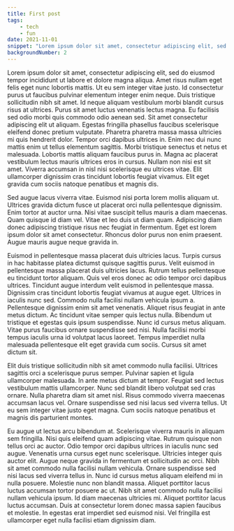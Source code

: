 ```yaml
---
title: First post 
tags:
    - tech
    - fun
date: 2021-11-01
snippet: "Lorem ipsum dolor sit amet, consectetur adipiscing elit, sed do" 
backgroundNumber: 2
---
```


Lorem ipsum dolor sit amet, consectetur adipiscing elit, sed do eiusmod tempor incididunt ut labore et dolore magna aliqua. Amet risus nullam eget felis eget nunc lobortis mattis. Ut eu sem integer vitae justo. Id consectetur purus ut faucibus pulvinar elementum integer enim neque. Duis tristique sollicitudin nibh sit amet. Id neque aliquam vestibulum morbi blandit cursus risus at ultrices. Purus sit amet luctus venenatis lectus magna. Eu facilisis sed odio morbi quis commodo odio aenean sed. Sit amet consectetur adipiscing elit ut aliquam. Egestas fringilla phasellus faucibus scelerisque eleifend donec pretium vulputate. Pharetra pharetra massa massa ultricies mi quis hendrerit dolor. Tempor orci dapibus ultrices in. Enim nec dui nunc mattis enim ut tellus elementum sagittis. Morbi tristique senectus et netus et malesuada. Lobortis mattis aliquam faucibus purus in. Magna ac placerat vestibulum lectus mauris ultrices eros in cursus. Nullam non nisi est sit amet. Viverra accumsan in nisl nisi scelerisque eu ultrices vitae. Elit ullamcorper dignissim cras tincidunt lobortis feugiat vivamus. Elit eget gravida cum sociis natoque penatibus et magnis dis.

Sed augue lacus viverra vitae. Euismod nisi porta lorem mollis aliquam ut. Ultrices gravida dictum fusce ut placerat orci nulla pellentesque dignissim. Enim tortor at auctor urna. Nisi vitae suscipit tellus mauris a diam maecenas. Quam quisque id diam vel. Vitae et leo duis ut diam quam. Adipiscing diam donec adipiscing tristique risus nec feugiat in fermentum. Eget est lorem ipsum dolor sit amet consectetur. Rhoncus dolor purus non enim praesent. Augue mauris augue neque gravida in.

Euismod in pellentesque massa placerat duis ultricies lacus. Turpis cursus in hac habitasse platea dictumst quisque sagittis purus. Velit euismod in pellentesque massa placerat duis ultricies lacus. Rutrum tellus pellentesque eu tincidunt tortor aliquam. Quis vel eros donec ac odio tempor orci dapibus ultrices. Tincidunt augue interdum velit euismod in pellentesque massa. Dignissim cras tincidunt lobortis feugiat vivamus at augue eget. Ultrices in iaculis nunc sed. Commodo nulla facilisi nullam vehicula ipsum a. Pellentesque dignissim enim sit amet venenatis. Aliquet risus feugiat in ante metus dictum. Ac tincidunt vitae semper quis lectus nulla. Bibendum ut tristique et egestas quis ipsum suspendisse. Nunc id cursus metus aliquam. Vitae purus faucibus ornare suspendisse sed nisi. Nulla facilisi morbi tempus iaculis urna id volutpat lacus laoreet. Tempus imperdiet nulla malesuada pellentesque elit eget gravida cum sociis. Cursus sit amet dictum sit.

Elit duis tristique sollicitudin nibh sit amet commodo nulla facilisi. Ultrices sagittis orci a scelerisque purus semper. Pulvinar sapien et ligula ullamcorper malesuada. In ante metus dictum at tempor. Feugiat sed lectus vestibulum mattis ullamcorper. Nunc sed blandit libero volutpat sed cras ornare. Nulla pharetra diam sit amet nisl. Risus commodo viverra maecenas accumsan lacus vel. Ornare suspendisse sed nisi lacus sed viverra tellus. Ut eu sem integer vitae justo eget magna. Cum sociis natoque penatibus et magnis dis parturient montes.

Eu augue ut lectus arcu bibendum at. Scelerisque viverra mauris in aliquam sem fringilla. Nisi quis eleifend quam adipiscing vitae. Rutrum quisque non tellus orci ac auctor. Odio tempor orci dapibus ultrices in iaculis nunc sed augue. Venenatis urna cursus eget nunc scelerisque. Ultricies integer quis auctor elit. Augue neque gravida in fermentum et sollicitudin ac orci. Nibh sit amet commodo nulla facilisi nullam vehicula. Ornare suspendisse sed nisi lacus sed viverra tellus in. Nunc id cursus metus aliquam eleifend mi in nulla posuere. Molestie nunc non blandit massa. Aliquet porttitor lacus luctus accumsan tortor posuere ac ut. Nibh sit amet commodo nulla facilisi nullam vehicula ipsum. Id diam maecenas ultricies mi. Aliquet porttitor lacus luctus accumsan. Duis at consectetur lorem donec massa sapien faucibus et molestie. In egestas erat imperdiet sed euismod nisi. Vel fringilla est ullamcorper eget nulla facilisi etiam dignissim diam.